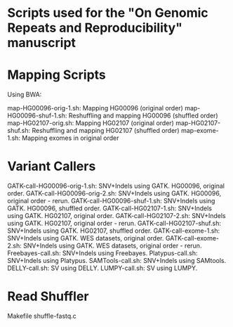 
Scripts used for the "On Genomic Repeats and Reproducibility" manuscript
========================================================================

Mapping Scripts
===============

Using BWA:

map-HG00096-orig-1.sh: Mapping HG00096 (original order)
map-HG00096-shuf-1.sh: Reshuffling and mapping HG00096 (shuffled order)
map-HG02107-orig.sh: Mapping HG02107 (original order)
map-HG02107-shuf.sh: Reshuffling and mapping HG02107 (shuffled order)
map-exome-1.sh: Mapping exomes in original order

Variant Callers
===============
GATK-call-HG00096-orig-1.sh: SNV+Indels using GATK. HG00096, original order.
GATK-call-HG00096-orig-2.sh: SNV+Indels using GATK. HG00096, original order - rerun.
GATK-call-HG00096-shuf-1.sh: SNV+Indels using GATK. HG00096, shuffled order.
GATK-call-HG02107-1.sh: SNV+Indels using GATK. HG02107, original order.
GATK-call-HG02107-2.sh: SNV+Indels using GATK. HG02107, original order - rerun.
GATK-call-HG02107-shuf.sh: SNV+Indels using GATK. HG02107, shuffled order.
GATK-call-exome-1.sh: SNV+Indels using GATK. WES datasets, original order.
GATK-call-exome-2.sh: SNV+Indels using GATK. WES datasets, original order - rerun.
Freebayes-call.sh: SNV+Indels using Freebayes.
Platypus-call.sh: SNV+Indels using Platypus.
SAMTools-call.sh: SNV+Indels using SAMtools.
DELLY-call.sh: SV using DELLY.
LUMPY-call.sh: SV using LUMPY.

Read Shuffler
=============
Makefile
shuffle-fastq.c
